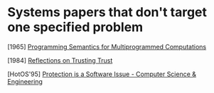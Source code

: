 # Systems papers that don't target one specified problem

[1965] [Programming Semantics for Multiprogrammed
Computations](https://www.princeton.edu/~rblee/ELE572Papers/Fall04Readings/ProgramSemantics_DennisvanHorn.pdf)

[1984] [Reflections on Trusting
Trust](http://inst.eecs.berkeley.edu/~cs161/fa08/papers/p761-thompson.pdf)

[HotOS'95] [Protection is a Software Issue - Computer Science &
Engineering](https://homes.cs.washington.edu/~bershad/Papers/hotos95.ps) 
